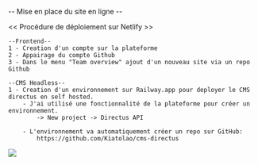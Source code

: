 -- Mise en place du site en ligne --

<< Procédure de déploiement  sur Netlify >>

    --Frontend--
    1 - Creation d'un compte sur la plateforme
    2 - Appairage du compte Github
    3 - Dans le menu "Team overview" ajout d'un nouveau site via un repo Github

    --CMS Headless--
    1 - Creation d'un environnement sur Railway.app pour deployer le CMS directus en self hosted.
        - J'ai utilisé une fonctionnalité de la plateforme pour créer un environnement.
            -> New project -> Directus API

        - L'environnement va automatiquement créer un repo sur GitHub: 
            https://github.com/Kiatolao/cms-directus

<img src="https://gyazo.com/eb5c5741b6a9a16c692170a41a49c858.png|width=200px">

         
